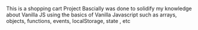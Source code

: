This is a shopping cart Project
Bascially was done to solidify my knowledge about Vanilla JS using the basics of
Vanilla Javascript such as arrays, objects, functions, events, localStorage, state , etc
